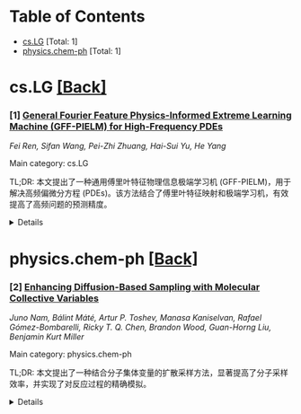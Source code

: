 <div id=toc></div>

# Table of Contents

- [cs.LG](#cs.LG) [Total: 1]
- [physics.chem-ph](#physics.chem-ph) [Total: 1]


<div id='cs.LG'></div>

# cs.LG [[Back]](#toc)

### [1] [General Fourier Feature Physics-Informed Extreme Learning Machine (GFF-PIELM) for High-Frequency PDEs](https://arxiv.org/abs/2510.12293)
*Fei Ren, Sifan Wang, Pei-Zhi Zhuang, Hai-Sui Yu, He Yang*

Main category: cs.LG

TL;DR: 本文提出了一种通用傅里叶特征物理信息极端学习机 (GFF-PIELM)，用于解决高频偏微分方程 (PDEs)。该方法结合了傅里叶特征映射和极端学习机，有效提高了高频问题的预测精度。


<details>
  <summary>Details</summary>
Motivation: 传统物理信息极端学习机 (PIELM) 在解决涉及高频和变频行为的 PDEs 时面临挑战。PINNs在处理高频或多尺度行为的PDEs时，往往无法提供可接受的精度，且训练效率较低。

Method: GFF-PIELM 将傅里叶特征映射 (FFM) 集成到 ELM 中作为基于傅里叶的激活函数，并为隐藏神经元分配一组频率系数，从而使 ELM 网络能够捕捉目标解的各种频率成分。此外，提出了一种基于 ELM 输出权重分布的创新型超参数初始化方法。

Result: 通过五个案例研究，GFF-PIELM 在高频、变频、多尺度行为、不规则边界和逆问题等方面表现出可行性和有效性。与传统 PIELM 相比，GFF-PIELM 显著提高了预测精度，且无需额外的训练时间和架构复杂度。

Conclusion: 研究结果表明，PIELM 可以扩展到高频和变频 PDEs 的高精度求解，且提出的初始化策略可能进一步启发其他物理信息机器学习 (PIML) 框架的进步。

Abstract: Conventional physics-informed extreme learning machine (PIELM) often faces challenges in solving partial differential equations (PDEs) involving high-frequency and variable-frequency behaviors. To address these challenges, we propose a general Fourier feature physics-informed extreme learning machine (GFF-PIELM). We demonstrate that directly concatenating multiple Fourier feature mappings (FFMs) and an extreme learning machine (ELM) network makes it difficult to determine frequency-related hyperparameters. Fortunately, we find an alternative to establish the GFF-PIELM in three main steps. First, we integrate a variation of FFM into ELM as the Fourier-based activation function, so there is still one hidden layer in the GFF-PIELM framework. Second, we assign a set of frequency coefficients to the hidden neurons, which enables ELM network to capture diverse frequency components of target solutions. Finally, we develop an innovative, straightforward initialization method for these hyperparameters by monitoring the distribution of ELM output weights. GFF-PIELM not only retains the high accuracy, efficiency, and simplicity of the PIELM framework but also inherits the ability of FFMs to effectively handle high-frequency problems. We carry out five case studies with a total of ten numerical examples to highlight the feasibility and validity of the proposed GFF-PIELM, involving high frequency, variable frequency, multi-scale behaviour, irregular boundary and inverse problems. Compared to conventional PIELM, the GFF-PIELM approach significantly improves predictive accuracy without additional cost in training time and architecture complexity. Our results confirm that that PIELM can be extended to solve high-frequency and variable-frequency PDEs with high accuracy, and our initialization strategy may further inspire advances in other physics-informed machine learning (PIML) frameworks.

</details>


<div id='physics.chem-ph'></div>

# physics.chem-ph [[Back]](#toc)

### [2] [Enhancing Diffusion-Based Sampling with Molecular Collective Variables](https://arxiv.org/abs/2510.11923)
*Juno Nam, Bálint Máté, Artur P. Toshev, Manasa Kaniselvan, Rafael Gómez-Bombarelli, Ricky T. Q. Chen, Brandon Wood, Guan-Horng Liu, Benjamin Kurt Miller*

Main category: physics.chem-ph

TL;DR: 本文提出了一种结合分子集体变量的扩散采样方法，显著提高了分子采样效率，并实现了对反应过程的精确模拟。


<details>
  <summary>Details</summary>
Motivation: 传统的扩散采样方法在分子采样中速度慢、难以发现热力学相关模式，且难以模拟化学反应。因此，需要一种更高效、更准确的分子采样方法。

Method: 该方法通过引入基于分子集体变量（CVs）的排斥势，引导扩散采样过程向新的CV区域移动，从而增加投影空间的温度，并使用偏置重整化来保持近似玻尔兹曼分布的独立采样。

Result: 实验结果表明，该方法在肽构象采样基准测试中能够恢复多样化的构象状态和准确的热力学曲线，实现了近第一性原理准确度的键断裂和形成过程的反应采样，且速度远快于传统采样方法。

Conclusion: 该研究将扩散采样方法应用于分子科学领域，解决了反应能量景观的解析问题，为分子模拟的实际应用提供了新的途径。

Abstract: Diffusion-based samplers learn to sample complex, high-dimensional distributions using energies or log densities alone, without training data. Yet, they remain impractical for molecular sampling because they are often slower than molecular dynamics and miss thermodynamically relevant modes. Inspired by enhanced sampling, we encourage exploration by introducing a sequential bias along bespoke, information-rich, low-dimensional projections of atomic coordinates known as collective variables (CVs). We introduce a repulsive potential centered on the CVs from recent samples, which pushes future samples towards novel CV regions and effectively increases the temperature in the projected space. Our resulting method improves efficiency, mode discovery, enables the estimation of free energy differences, and retains independent sampling from the approximate Boltzmann distribution via reweighting by the bias. On standard peptide conformational sampling benchmarks, the method recovers diverse conformational states and accurate free energy profiles. We are the first to demonstrate reactive sampling using a diffusion-based sampler, capturing bond breaking and formation with universal interatomic potentials at near-first-principles accuracy. The approach resolves reactive energy landscapes at a fraction of the wall-clock time of standard sampling methods, advancing diffusion-based sampling towards practical use in molecular sciences.

</details>
